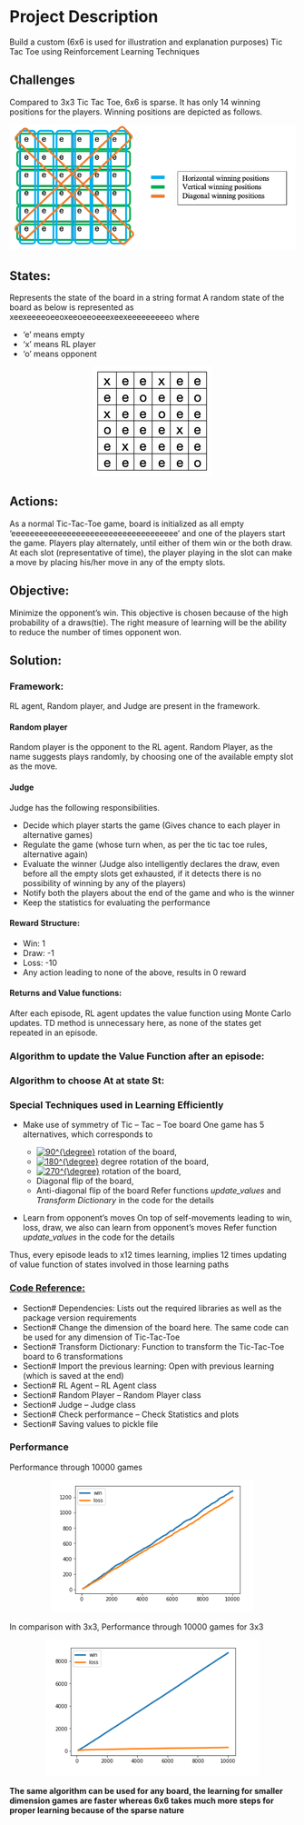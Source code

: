 # Project Description
Build a custom (6x6 is used for illustration and explanation purposes) Tic Tac Toe using Reinforcement Learning Techniques

## Challenges
Compared to 3x3 Tic Tac Toe, 6x6 is sparse. It has only 14 winning positions for the players. Winning positions are depicted as follows.

<div style="text-align:center"><img src="images/photo1.png"></div>

## States:
Represents the state of the board in a string format
A random state of the board as below is represented as xeexeeeeoeeoxeeoeeoeeexeexeeeeeeeeeo where

-	‘e’ means empty
-	‘x’ means RL player
-	‘o’ means opponent

<div style="text-align:center"><img src="images/photo2.png"></div>

## Actions:
As a normal Tic-Tac-Toe game, board is initialized as all empty ‘eeeeeeeeeeeeeeeeeeeeeeeeeeeeeeeeeeee’ and one of the players start the game. Players play alternately, until either of them win or the both draw. At each slot (representative of time), the player playing in the slot can make a move by placing his/her move in any of the empty slots. 

## Objective:
Minimize the opponent’s win. This objective is chosen because of the high probability of a draws(tie). The right measure of learning will be the ability to reduce the number of times opponent won.

## Solution:

### Framework:

RL agent, Random player, and Judge are present in the framework.

#### Random player
Random player is the opponent to the RL agent. Random Player, as the name suggests plays randomly, by choosing one of the available empty slot as the move.

#### Judge
Judge has the following responsibilities.
-	Decide which player starts the game (Gives chance to each player in alternative games)
- Regulate the game (whose turn when, as per the tic tac toe rules, alternative again)
-	Evaluate the winner (Judge also intelligently declares the draw, even before all the empty slots get exhausted, if it detects there is no possibility of winning by any of the players)
-	Notify both the players about the end of the game and who is the winner
-	Keep the statistics for evaluating the performance

#### Reward Structure:
-	Win: 1
-	Draw: -1
-	Loss: -10
-	Any action leading to none of the above, results in 0 reward

#### Returns and Value functions:
After each episode, RL agent updates the value function using Monte Carlo updates. TD method is unnecessary here, as none of the states get repeated in an episode.


### Algorithm to update the Value Function after an episode:

### Algorithm to choose At at state St:

### Special Techniques used in Learning Efficiently
-	Make use of symmetry of Tic – Tac – Toe board
  One game has 5 alternatives, which corresponds to 
    -	<a href="https://www.codecogs.com/eqnedit.php?latex=90^{\degree}" target="_blank"><img src="https://latex.codecogs.com/gif.latex?90^{\degree}" title="90^{\degree}" /></a> rotation of the board, 
    -	<a href="https://www.codecogs.com/eqnedit.php?latex=180^{\degree}" target="_blank"><img src="https://latex.codecogs.com/gif.latex?180^{\degree}" title="180^{\degree}" /></a> degree rotation of the board, 
    - <a href="https://www.codecogs.com/eqnedit.php?latex=270^{\degree}" target="_blank"><img src="https://latex.codecogs.com/gif.latex?270^{\degree}" title="270^{\degree}" /></a> rotation of the board, 
    -	Diagonal flip of the board, 
    -	Anti-diagonal flip of the board
Refer functions <i>update_values</i> and <i>Transform Dictionary</i> in the code for the details

- Learn from opponent’s moves
On top of self-movements leading to win, loss, draw, we also can learn from opponent’s moves
Refer function <i>update_values</i> in the code for the details

Thus, every episode leads to x12 times learning, implies 12 times updating of value function of states involved in those learning paths

### <a href=Tic-Tac-Toe-Code.ipynb>Code Reference:</a>

-	Section# Dependencies: Lists out the required libraries as well as the package version requirements
-	Section# Change the dimension of the board here. The same code can be used for any dimension of  Tic-Tac-Toe
-	Section# Transform Dictionary: Function to transform the Tic-Tac-Toe board to 6 transformations
-	Section# Import the previous learning: Open with previous learning (which is saved at the end)
-	Section# RL Agent – RL Agent class
-	Section# Random Player – Random Player class
-	Section# Judge – Judge class
-	Section# Check performance – Check Statistics and plots 
-	Section# Saving values to pickle file

### Performance
Performance through 10000 games
<div style="text-align:center"><img src="images/photo3.png"></div>

In comparison with 3x3, Performance through 10000 games for 3x3
<div style="text-align:center"><img src="images/photo4.png"></div>

<strong>The same algorithm can be used for any board, the learning for smaller dimension games are faster whereas 6x6 takes much more steps for proper learning because of the sparse nature</strong>



